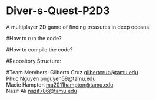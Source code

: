 # Diver-s-Quest-P2D3
A multiplayer 2D game of finding treasures in deep oceans.

#How to run the code?

#How to compile the code?

#Repository Structure:

#Team Members:
Gilberto Cruz   gilbertcruz@tamu.edu  
Phuc Nguyen     pnguyen59@tamu.edu  
Macie Hampton   ma2011hampton@tamu.edu  
Nazif Ali       nazif786@tamu.edu  
